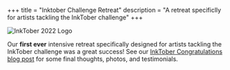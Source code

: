 +++
title = "Inktober Challenge Retreat"
description = "A retreat specificlly for artists tackling the InkTober challenge"
+++

![InkTober 2022 Logo](/2022/inktober/inktober-2022.png)

Our **first ever** intensive retreat specifically designed for artists tackling the InkTober challenge was a great success! See our [InkTober Congratulations blog post](/blog/inktober-congratulations/) for some final thoughts, photos, and testimonials.


